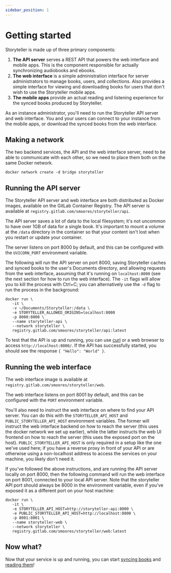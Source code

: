 ```yaml
---
sidebar_position: 1
---
```


# Getting started

Storyteller is made up of three primary components:

1. **The API server** serves a REST API that powers the web interface and mobile
   apps. This is the component responsible for actually synchronizing audiobooks
   and ebooks.
2. **The web interface** is a simple administration interface for server
   administrators to manage books, users, and collections. Also provides a
   simple interface for viewing and downloading books for users that don't wish
   to use the Storyteller mobile apps.
3. **The mobile apps** provide an actual reading and listening experience for
   the synced books produced by Storyteller.

As an instance administrator, you'll need to run the Storyteller API server and
web interface. You and your users can connect to your instance from the mobile
apps, or download the synced books from the web interface.

## Making a network

The two backend services, the API and the web interface server, need to be able
to communicate with each other, so we need to place them both on the same Docker
network.

```shell
docker network create -d bridge storyteller
```

## Running the API server

The Storyteller API server and web interface are both distributed as Docker
images, available on the GitLab Container Registry. The API server is available
at `registry.gitlab.com/smoores/storyteller/api`.

The API server saves a lot of data to the local filesystem; it's not uncommon to
have over 1GB of data for a single book. It's important to mount a volume at the
`/data` directory in the container so that your content isn't lost when you
restart or update your container.

The server listens on port 8000 by default, and this can be configured with the
`UVICORN_PORT` environment variable.

The following will run the API server on port 8000, saving Storyteller caches
and synced books to the user's Documents directory, and allowing requests from
the web interface, assuming that it's running on `localhost:8000` (see the next
section for how to run the web interface). The `-it` flags will allow you to
kill the process with Ctrl+C; you can alternatively use the `-d` flag to run the
process in the background:

```shell
docker run \
   -it \
   -v ~/Documents/Storyteller:/data \
   -e STORYTELLER_ALLOWED_ORIGINS=localhost:8000
   -p 8000:8000 \
   --name storyteller-api \
   --network storyteller \
   registry.gitlab.com/smoores/storyteller/api:latest
```

To test that the API is up and running, you can use
[curl](https://curl.se/docs/tutorial.html) or a web browser to access
`http://localhost:8000/`. If the API has successfully started, you should see
the response `{ "Hello": "World" }`.

## Running the web interface

The web interface image is available at
`registry.gitlab.com/smoores/storyteller/web`.

The web interface listens on port 8001 by default, and this can be configured
with the `PORT` environment variable.

You'll also need to instruct the web interface on where to find your API server.
You can do this with the `STORYTELLER_API_HOST` and
`PUBLIC_STORYTELLER_API_HOST` environment variables. The former will instruct
the web interface backend on how to reach the server (this uses the docker
network we set up earlier), while the latter instructs the web UI frontend on
how to reach the server (this uses the exposed port on the host).
`PUBLIC_STORYTELLER_API_HOST` is only required in a setup like the one we've
used here; if you have a reverse proxy in front of your API or are otherwise
using a non-localhost address to access the services on your machine, you likely
don't need it.

If you've followed the above instructions, and are running the API server
locally on port 8000, then the following command will run the web interface on
port 8001, connected to your local API server. Note that the storyteller API
port should always be 8000 in the environment variable, even if you've exposed
it as a different port on your host machine:

```shell
docker run \
   -it \
   -e STORYTELLER_API_HOST=http://storyteller-api:8000 \
   -e PUBLIC_STORYTELLER_API_HOST=http://localhost:8000 \
   -p 8001:8001 \
   --name storyteller-web \
   --network storyteller \
   registry.gitlab.com/smoores/storyteller/web:latest
```

## Now what?

Now that your service is up and running, you can start
[syncing books](/docs/syncing-books) and
[reading them](/docs/category/reading-your-books)!
